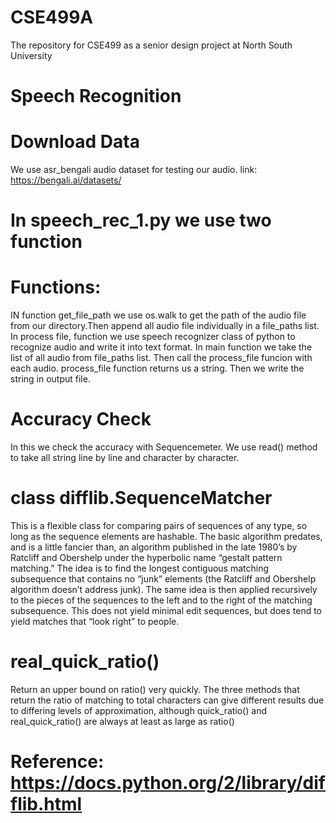 # CSE499A

The repository for CSE499 as a senior design project at North South University

# Speech Recognition 
# Download Data

We use asr_bengali audio dataset for testing our audio. link:
https://bengali.ai/datasets/

 # In speech_rec_1.py we use two function

 # Functions:

IN function get_file_path we use os.walk to get the path of the audio file from our directory.Then append all audio file individually in a file_paths list.
In process file, function we use speech recognizer class of python to recognize audio and write it into text format.
In main function we take the list of all audio from file_paths list. Then call the process_file funcion with each audio. process_file function returns us a string.
Then we write the string in output file.   
  
# Accuracy Check

In this we check the accuracy with Sequencemeter. We use read() method to take all string line by line and character by character. 
 
 # class difflib.SequenceMatcher

This is a flexible class for comparing pairs of sequences of any type, so long as the sequence elements are hashable. The basic algorithm predates, and is a little fancier than,  an algorithm published in the late 1980’s by Ratcliff and Obershelp under the hyperbolic name “gestalt pattern matching.” The idea is to find the longest contiguous matching   subsequence that contains no “junk” elements (the Ratcliff and Obershelp algorithm doesn’t address junk). The same idea is then applied recursively to the pieces of the sequences to the left and to the right of the matching subsequence. This does not yield minimal edit sequences, but does tend to yield matches that “look right” to people.

# real_quick_ratio() 

Return an upper bound on ratio() very quickly. The three methods that return the ratio of matching to total characters can give different results due to differing levels of approximation, although quick_ratio() and real_quick_ratio() are always at least as large as ratio()  

# Reference: https://docs.python.org/2/library/difflib.html
